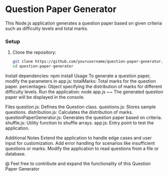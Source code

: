 # Question Paper Generator
This Node.js application generates a question paper based on given criteria such as difficulty levels and total marks.

### Setup
1. Clone the repository:
   ```bash
   git clone https://github.com/yourusername/question-paper-generator.git
   cd question-paper-generator
Install dependencies:
npm install
Usage
To generate a question paper, modify the parameters in app.js:
totalMarks: Total marks for the question paper.
percentages: Object specifying the distribution of marks for different difficulty levels.
Run the application:
node app.js
~~ The generated question paper will be displayed in the console.

Files
question.js: Defines the Question class.
questions.js: Stores sample questions.
distribution.js: Calculates the distribution of marks.
questionPaperGenerator.js: Generates the question paper based on criteria.
shuffle.js: Utility function to shuffle arrays.
app.js: Entry point to test the application.

Additional Notes
Extend the application to handle edge cases and user input for customization.
Add error handling for scenarios like insufficient questions or marks.
Modify the application to read questions from a file or database.


@ Feel free to contribute and expand the functionality of this Question Paper Generator
